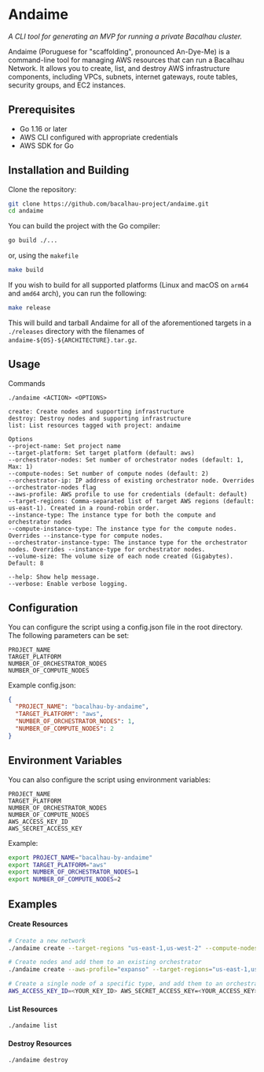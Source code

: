 
# Andaime
_A CLI tool for generating an MVP for running a private Bacalhau cluster._

Andaime (Poruguese for "scaffolding", pronounced An-Dye-Me) is a command-line tool for managing AWS resources that can run a Bacalhau Network. It allows you to create, list, and destroy AWS infrastructure components, including VPCs, subnets, internet gateways, route tables, security groups, and EC2 instances.

## Prerequisites

- Go 1.16 or later
- AWS CLI configured with appropriate credentials
- AWS SDK for Go

## Installation and Building

Clone the repository:

```bash
git clone https://github.com/bacalhau-project/andaime.git
cd andaime
```

You can build the project with the Go compiler:
```bash
go build ./...
```

or, using the `makefile`

```bash
make build
```

If you wish to build for all supported platforms (Linux and macOS on `arm64` and `amd64` arch), you can run the following:

```bash
make release
```

This will build and tarball Andaime for all of the aforementioned targets in a `./releases` directory with the filenames of `andaime-${OS}-${ARCHITECTURE}.tar.gz`.

## Usage
Commands
```
./andaime <ACTION> <OPTIONS>

create: Create nodes and supporting infrastructure
destroy: Destroy nodes and supporting infrastructure
list: List resources tagged with project: andaime

Options
--project-name: Set project name
--target-platform: Set target platform (default: aws)
--orchestrator-nodes: Set number of orchestrator nodes (default: 1, Max: 1)
--compute-nodes: Set number of compute nodes (default: 2)
--orchestrator-ip: IP address of existing orchestrator node. Overrides --orchestrator-nodes flag
--aws-profile: AWS profile to use for credentials (default: default)
--target-regions: Comma-separated list of target AWS regions (default: us-east-1). Created in a round-robin order.
--instance-type: The instance type for both the compute and orchestrator nodes
--compute-instance-type: The instance type for the compute nodes. Overrides --instance-type for compute nodes.
--orchestrator-instance-type: The instance type for the orchestrator nodes. Overrides --instance-type for orchestrator nodes.
--volume-size: The volume size of each node created (Gigabytes). Default: 8

--help: Show help message.
--verbose: Enable verbose logging.
```

## Configuration
You can configure the script using a config.json file in the root directory. The following parameters can be set:

```
PROJECT_NAME
TARGET_PLATFORM
NUMBER_OF_ORCHESTRATOR_NODES
NUMBER_OF_COMPUTE_NODES

```

Example config.json:
```json
{
  "PROJECT_NAME": "bacalhau-by-andaime",
  "TARGET_PLATFORM": "aws",
  "NUMBER_OF_ORCHESTRATOR_NODES": 1,
  "NUMBER_OF_COMPUTE_NODES": 2
}
```
## Environment Variables
You can also configure the script using environment variables:

```
PROJECT_NAME
TARGET_PLATFORM
NUMBER_OF_ORCHESTRATOR_NODES
NUMBER_OF_COMPUTE_NODES
AWS_ACCESS_KEY_ID
AWS_SECRET_ACCESS_KEY
```
Example:

```bash
export PROJECT_NAME="bacalhau-by-andaime"
export TARGET_PLATFORM="aws"
export NUMBER_OF_ORCHESTRATOR_NODES=1
export NUMBER_OF_COMPUTE_NODES=2
```

## Examples

#### Create Resources
```bash
# Create a new network
./andaime create --target-regions "us-east-1,us-west-2" --compute-nodes 3 --orchestrator-nodes=1

# Create nodes and add them to an existing orchestrator
./andaime create --aws-profile="expanso" --target-regions="us-east-1,us-west-2,eu-west-1,eu-west-2,eu-west-3,ap-southeast-1,ap-southeast-2,sa-east-1,ca-central-1,eu-north-1" --compute-nodes=20 --orchestrator-ip=<ORCHESTRATOR_IP_ADDRESS>

# Create a single node of a specific type, and add them to an orchestrator using environment variables to authenticate with AWS
AWS_ACCESS_KEY_ID=<YOUR_KEY_ID> AWS_SECRET_ACCESS_KEY=<YOUR_ACCESS_KEY> ./andaime --target-regions="us-east-1" --compute-nodes=1 --instance-type="t2.large" --orchestrator-ip=<ORCHESTRATOR_IP_ADDRESS>

```

#### List Resources
```bash
./andaime list
```
#### Destroy Resources
```bash
./andaime destroy
```